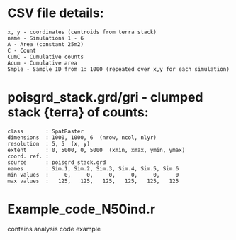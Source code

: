 # CSV file details:
```text
x, y - coordinates (centroids from terra stack)
name - Simulations 1 - 6
A - Area (constant 25m2)
C - Count
CumC - Cumulative counts
Acum - Cumulative area
Smple - Sample ID from 1: 1000 (repeated over x,y for each simulation)
```
# poisgrd_stack.grd/gri - clumped stack {terra} of counts:
```text
class       : SpatRaster 
dimensions  : 1000, 1000, 6  (nrow, ncol, nlyr)
resolution  : 5, 5  (x, y)
extent      : 0, 5000, 0, 5000  (xmin, xmax, ymin, ymax)
coord. ref. :  
source      : poisgrd_stack.grd 
names       : Sim.1, Sim.2, Sim.3, Sim.4, Sim.5, Sim.6 
min values  :     0,     0,     0,     0,     0,     0 
max values  :   125,   125,   125,   125,   125,   125 
```
# Example_code_N50ind.r 
contains analysis code example
